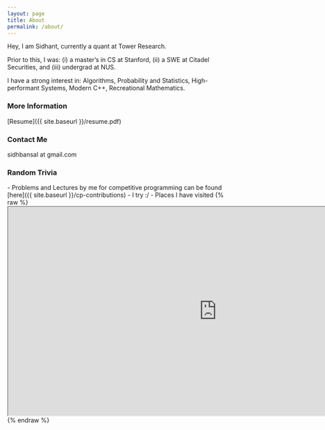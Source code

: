 ```yaml
---
layout: page
title: About
permalink: /about/
---
```


Hey, I am Sidhant, currently a quant at Tower Research.

Prior to this, I was: (i) a master’s in CS at Stanford, (ii) a SWE at Citadel Securities, and (iii) undergrad at NUS.

I have a strong interest in: Algorithms, Probability and Statistics, High-performant Systems, Modern C++, Recreational Mathematics.

### More Information

[Resume]({{ site.baseurl }}/resume.pdf)

### Contact Me

sidhbansal at gmail.com

### Random Trivia

<link rel="stylesheet" href="https://rubenwardy.com/lichess_widgets/lichess_widgets.css" />
<script src="https://rubenwardy.com/lichess_widgets/lichess_widgets.js"></script>
- Problems and Lectures by me for competitive programming can be found [here]({{ site.baseurl }}/cp-contributions)
- I try :/ <script>lichess_widgets.profile("light", "sidhant007");</script>
- Places I have visited
{% raw %}
<iframe src="https://www.google.com/maps/d/embed?mid=1vWnIkQM_Ku3Aej07OJpP04OU3YJUW7Qe" width="960" height="480"></iframe>
{% endraw %}
